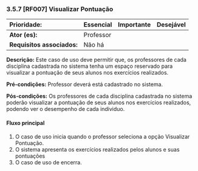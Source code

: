 ### 3.5.7 **\[RF007\] Visualizar Pontuação**

| **Prioridade:** | Essencial | Importante | Desejável |
| :--- | :--- | :--- | :--- |
| **Ator \(es\):** | Professor |  |  |
| **Requisitos associados:** | Não há |  |  |

**Descrição:** Este caso de uso deve permitir que, os professores de cada disciplina cadastrada no sistema tenha um espaço reservado para visualizar a pontuação de seus alunos nos exercícios realizados.

**Pré-condições:** Professor deverá está cadastrado no sistema.

**Pós-condições:** Os professores de cada disciplina cadastrada no sistema poderão visualizar a pontuação de seus alunos nos exercícios realizados, podendo ver o desempenho de cada individuo.

#### Fluxo principal

1. O caso de uso inicia quando o professor seleciona a opção Visualizar Pontuação.
2. O sistema apresenta os exercícios realizados pelos alunos e suas pontuações
3. O caso de uso de encerra.




